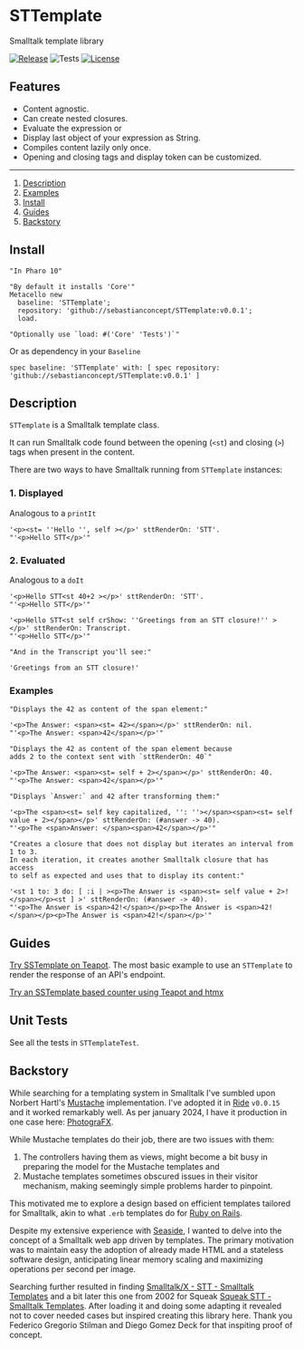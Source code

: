 # STTemplate

Smalltalk template library

[![Release](https://img.shields.io/github/v/tag/sebastianconcept/STTemplate?label=release)](https://github.com/sebastianconcept/STTemplate/releases)
![Tests](https://img.shields.io/badge/tests-18-green)
[![License](https://img.shields.io/badge/license-MIT-green)](./LICENSE.txt)

## Features

- Content agnostic.
- Can create nested closures.
- Evaluate the expression or
- Display last object of your expression as String.
- Compiles content lazily only once.
- Opening and closing tags and display token can be customized.
___
1. [Description](#description)
2. [Examples](#examples)
3. [Install](#install)
4. [Guides](#guides)
5. [Backstory](#backstory)

## Install

```smalltalk
"In Pharo 10"

"By default it installs 'Core'"
Metacello new
  baseline: 'STTemplate';
  repository: 'github://sebastianconcept/STTemplate:v0.0.1';
  load.

"Optionally use `load: #('Core' 'Tests')`" 
```

Or as dependency in your `Baseline`

```smalltalk
spec baseline: 'STTemplate' with: [ spec repository: 'github://sebastianconcept/STTemplate:v0.0.1' ]
```

## Description

`STTemplate` is a Smalltalk template class.

It can run Smalltalk code found between the opening (`<st`) and closing (`>`) tags when present in the content.

There are two ways to have Smalltalk running from `STTemplate` instances:

### 1. Displayed

Analogous to a `printIt`

```smalltalk
'<p><st= ''Hello '', self ></p>' sttRenderOn: 'STT'.
"'<p>Hello STT</p>'"
```

### 2. Evaluated

Analogous to a `doIt`

```smalltalk
'<p>Hello STT<st 40+2 ></p>' sttRenderOn: 'STT'.
"'<p>Hello STT</p>'"

'<p>Hello STT<st self crShow: ''Greetings from an STT closure!'' ></p>' sttRenderOn: Transcript.
"'<p>Hello STT</p>'"

"And in the Transcript you'll see:"

'Greetings from an STT closure!'
```

### Examples

```smalltalk
"Displays the 42 as content of the span element:"

'<p>The Answer: <span><st= 42></span></p>' sttRenderOn: nil.
"'<p>The Answer: <span>42</span></p>'"
```

```smalltalk
"Displays the 42 as content of the span element because
adds 2 to the context sent with `sttRenderOn: 40`"

'<p>The Answer: <span><st= self + 2></span></p>' sttRenderOn: 40.
"'<p>The Answer: <span>42</span></p>'"
```

```smalltalk
"Displays `Answer:` and 42 after transforming them:"

'<p>The <span><st= self key capitalized, '': ''></span><span><st= self value + 2></span></p>' sttRenderOn: (#answer -> 40).
"'<p>The <span>Answer: </span><span>42</span></p>'"
```

```smalltalk
"Creates a closure that does not display but iterates an interval from 1 to 3.
In each iteration, it creates another Smalltalk closure that has access
to self as expected and uses that to display its content:"

'<st 1 to: 3 do: [ :i | ><p>The Answer is <span><st= self value + 2>!</span></p><st ] >' sttRenderOn: (#answer -> 40).
"'<p>The Answer is <span>42!</span></p><p>The Answer is <span>42!</span></p><p>The Answer is <span>42!</span></p>'"
```

## Guides

[Try SSTemplate on Teapot](tryOnTeapot.md). The most basic example to use an `STTemplate` to render the response of an API's endpoint.

[Try an SSTemplate based counter using Teapot and htmx](tryHtmxBasedCounter.md)

## Unit Tests

See all the tests in `STTemplateTest`.


## Backstory

While searching for a templating system in Smalltalk I've sumbled upon Norbert Hartl's [Mustache](https://github.com/noha/mustache) implementation. I've adopted it in [Ride](https://github.com/sebastianconcept/ride) `v0.0.15` and it worked remarkably well. As per january 2024, I have it production in one case here: [PhotograFX](https://photografx.pro).

While Mustache templates do their job, there are two issues with them:
1. The controllers having them as views, might become a bit busy in preparing the model for the Mustache templates and
2. Mustache templates sometimes obscured issues in their visitor mechanism, making seemingly simple problems harder to pinpoint.

This motivated me to explore a design based on efficient templates tailored for Smalltalk, akin to what `.erb` templates do for [Ruby on Rails](https://rubyonrails.org/).

Despite my extensive experience with  [Seaside](https://seaside.st/), I wanted to delve into the concept of a Smalltalk web app driven by templates. The primary motivation was to maintain easy the adoption of already made HTML and a stateless software design, anticipating linear memory scaling and maximizing operations per second per image.

Searching further resulted in finding [Smalltalk/X - STT - Smalltalk Templates](https://live.exept.de/stt/default.stt) and a bit later this one from 2002 for Squeak [Squeak STT - Smalltalk Templates](https://wiki.squeak.org/squeak/2604). After loading it and doing some adapting it revealed not to cover needed cases but inspired creating this library here. Thank you Federico Gregorio Stilman and Diego Gomez Deck for that inspiting proof of concept.


